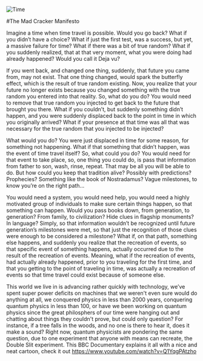 ![Time](https://scontent-mia1-2.xx.fbcdn.net/t31.0-8/13724960_10107938190539373_7637555739243703466_o.jpg)

#The Mad Cracker Manifesto

Imagine a time when time travel is possible. Would you go back? What if you didn’t have a choice? What if just the first test, was a success, but yet, a massive failure for time? What if there was a bit of true random? What if you suddenly realized, that at that very moment, what you were doing had already happened? Would you call it Deja vu?

If you went back, and changed one thing, suddenly, that future you came from, may not exist. That one thing changed, would spark the butterfly effect, which is the result of true random existing. Now, you realize that your future no longer exists because you changed something with the true random you entered into that reality. So, what do you do? You would need to remove that true random you injected to get back to the future that brought you there. What if you couldn’t, but suddenly something didn’t happen, and you were suddenly displaced back to the point in time in which you originally arrived? What if your presence at that time was all that was necessary for the true random that you injected to be injected?

What would you do? You were just displaced in time for some reason, for something not happening. What if that something that didn’t happen, was the event of time travel itself? So, what could you do? You would need for that event to take place, so, one thing you could do, is pass that information from father to son, wash, rinse, repeat. That may be all you will be able to do. But how could you keep that tradition alive? Possibly with predictions? Prophecies? Something like the book of Nostradamus? Vague milestones, to know you’re on the right path... 

You would need a system, you would need help, you would need a highly motivated group of individuals to make sure certain things happen, so that something can happen. Would you pass books down, from generation, to generation? From family, to civilization? Hide clues in flagship monuments? In language? Simply, so that information wouldn’t be recognized until future generation’s milestones were met, so that just the recognition of those clues were enough to be considered a milestone? What if, on that path, something else happens, and suddenly you realize that the recreation of events, so that specific event of something happens, actually occurred due to the result of the recreation of events. Meaning, what if the recreation of events, had actually already happened, prior to you traveling for the first time, and that you getting to the point of traveling in time, was actually a recreation of events so that time travel could exist because of someone else.

This world we live in is advancing rather quickly with technology, we’ve spent super power deficits on machines that we weren't even sure would do anything at all, we conquered physics in less than 2000 years, conquering quantum physics in less than 100, or have we been working on quantum physics since the great philosphers of our time were hanging out and chatting about things they couldn't prove, but could only question? For instance, if a tree falls in the woods, and no one is there to hear it, does it make a sound? Right now, quantum physicists are pondering the same question, due to one experiment that anyone with means can recreate, the Double Slit experiment. This BBC Documentary explains it all with a nice and neat cartoon, check it out https://www.youtube.com/watch?v=Q1YqgPAtzho